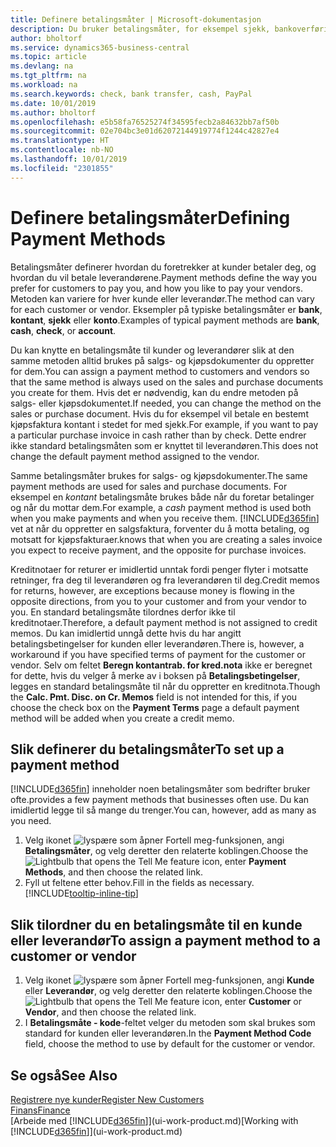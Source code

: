 ```yaml
---
title: Definere betalingsmåter | Microsoft-dokumentasjon
description: Du bruker betalingsmåter, for eksempel sjekk, bankoverføring, kontanter eller PayPal, til å definere hvordan salgs- og kjøpsfakturaer skal betales.
author: bholtorf
ms.service: dynamics365-business-central
ms.topic: article
ms.devlang: na
ms.tgt_pltfrm: na
ms.workload: na
ms.search.keywords: check, bank transfer, cash, PayPal
ms.date: 10/01/2019
ms.author: bholtorf
ms.openlocfilehash: e5b58fa76525274f34595fecb2a84632bb7af50b
ms.sourcegitcommit: 02e704bc3e01d62072144919774f1244c42827e4
ms.translationtype: HT
ms.contentlocale: nb-NO
ms.lasthandoff: 10/01/2019
ms.locfileid: "2301855"
---
```

# <a name="defining-payment-methods"></a><span data-ttu-id="53544-103">Definere betalingsmåter</span><span class="sxs-lookup"><span data-stu-id="53544-103">Defining Payment Methods</span></span>
<span data-ttu-id="53544-104">Betalingsmåter definerer hvordan du foretrekker at kunder betaler deg, og hvordan du vil betale leverandørene.</span><span class="sxs-lookup"><span data-stu-id="53544-104">Payment methods define the way you prefer for customers to pay you, and how you like to pay your vendors.</span></span> <span data-ttu-id="53544-105">Metoden kan variere for hver kunde eller leverandør.</span><span class="sxs-lookup"><span data-stu-id="53544-105">The method can vary for each customer or vendor.</span></span> <span data-ttu-id="53544-106">Eksempler på typiske betalingsmåter er **bank**, **kontant**, **sjekk** eller **konto**.</span><span class="sxs-lookup"><span data-stu-id="53544-106">Examples of typical payment methods are **bank**, **cash**, **check**, or **account**.</span></span>

<span data-ttu-id="53544-107">Du kan knytte en betalingsmåte til kunder og leverandører slik at den samme metoden alltid brukes på salgs- og kjøpsdokumenter du oppretter for dem.</span><span class="sxs-lookup"><span data-stu-id="53544-107">You can assign a payment method to customers and vendors so that the same method is always used on the sales and purchase documents you create for them.</span></span> <span data-ttu-id="53544-108">Hvis det er nødvendig, kan du endre metoden på salgs- eller kjøpsdokumentet.</span><span class="sxs-lookup"><span data-stu-id="53544-108">If needed, you can change the method on the sales or purchase document.</span></span> <span data-ttu-id="53544-109">Hvis du for eksempel vil betale en bestemt kjøpsfaktura kontant i stedet for med sjekk.</span><span class="sxs-lookup"><span data-stu-id="53544-109">For example, if you want to pay a particular purchase invoice in cash rather than by check.</span></span> <span data-ttu-id="53544-110">Dette endrer ikke standard betalingsmåten som er knyttet til leverandøren.</span><span class="sxs-lookup"><span data-stu-id="53544-110">This does not change the default payment method assigned to the vendor.</span></span>

<span data-ttu-id="53544-111">Samme betalingsmåter brukes for salgs- og kjøpsdokumenter.</span><span class="sxs-lookup"><span data-stu-id="53544-111">The same payment methods are used for sales and purchase documents.</span></span> <span data-ttu-id="53544-112">For eksempel en _kontant_ betalingsmåte brukes både når du foretar betalinger og når du mottar dem.</span><span class="sxs-lookup"><span data-stu-id="53544-112">For example, a _cash_ payment method is used both when you make payments and when you receive them.</span></span> [!INCLUDE[d365fin](includes/d365fin_md.md)] <span data-ttu-id="53544-113">vet at når du oppretter en salgsfaktura, forventer du å motta betaling, og motsatt for kjøpsfakturaer.</span><span class="sxs-lookup"><span data-stu-id="53544-113">knows that when you are creating a sales invoice you expect to receive payment, and the opposite for purchase invoices.</span></span>

<span data-ttu-id="53544-114">Kreditnotaer for returer er imidlertid unntak fordi penger flyter i motsatte retninger, fra deg til leverandøren og fra leverandøren til deg.</span><span class="sxs-lookup"><span data-stu-id="53544-114">Credit memos for returns, however, are exceptions because money is flowing in the opposite directions, from you to your customer and from your vendor to you.</span></span> <span data-ttu-id="53544-115">En standard betalingsmåte tilordnes derfor ikke til kreditnotaer.</span><span class="sxs-lookup"><span data-stu-id="53544-115">Therefore, a default payment method is not assigned to credit memos.</span></span> <span data-ttu-id="53544-116">Du kan imidlertid unngå dette hvis du har angitt betalingsbetingelser for kunden eller leverandøren.</span><span class="sxs-lookup"><span data-stu-id="53544-116">There is, however, a workaround if you have specified terms of payment for the customer or vendor.</span></span> <span data-ttu-id="53544-117">Selv om feltet **Beregn kontantrab. for kred.nota** ikke er beregnet for dette, hvis du velger å merke av i boksen på **Betalingsbetingelser**, legges en standard betalingsmåte til når du oppretter en kreditnota.</span><span class="sxs-lookup"><span data-stu-id="53544-117">Though the **Calc. Pmt. Disc. on Cr. Memos** field is not intended for this, if you choose the check box on the **Payment Terms** page a default payment method will be added when you create a credit memo.</span></span>

## <a name="to-set-up-a-payment-method"></a><span data-ttu-id="53544-118">Slik definerer du betalingsmåter</span><span class="sxs-lookup"><span data-stu-id="53544-118">To set up a payment method</span></span>
[!INCLUDE[d365fin](includes/d365fin_md.md)] <span data-ttu-id="53544-119">inneholder noen betalingsmåter som bedrifter bruker ofte.</span><span class="sxs-lookup"><span data-stu-id="53544-119">provides a few payment methods that businesses often use.</span></span> <span data-ttu-id="53544-120">Du kan imidlertid legge til så mange du trenger.</span><span class="sxs-lookup"><span data-stu-id="53544-120">You can, however, add as many as you need.</span></span>

1. <span data-ttu-id="53544-121">Velg ikonet ![lyspære som åpner Fortell meg-funksjonen](media/ui-search/search_small.png "Fortell hva du vil gjøre"), angi **Betalingsmåter**, og velg deretter den relaterte koblingen.</span><span class="sxs-lookup"><span data-stu-id="53544-121">Choose the ![Lightbulb that opens the Tell Me feature](media/ui-search/search_small.png "Tell me what you want to do") icon, enter **Payment Methods**, and then choose the related link.</span></span>
2. <span data-ttu-id="53544-122">Fyll ut feltene etter behov.</span><span class="sxs-lookup"><span data-stu-id="53544-122">Fill in the fields as necessary.</span></span> [!INCLUDE[tooltip-inline-tip](includes/tooltip-inline-tip_md.md)]

## <a name="to-assign-a-payment-method-to-a-customer-or-vendor"></a><span data-ttu-id="53544-123">Slik tilordner du en betalingsmåte til en kunde eller leverandør</span><span class="sxs-lookup"><span data-stu-id="53544-123">To assign a payment method to a customer or vendor</span></span>
1. <span data-ttu-id="53544-124">Velg ikonet ![lyspære som åpner Fortell meg-funksjonen](media/ui-search/search_small.png "Fortell hva du vil gjøre"), angi **Kunde** eller **Leverandør**, og velg deretter den relaterte koblingen.</span><span class="sxs-lookup"><span data-stu-id="53544-124">Choose the ![Lightbulb that opens the Tell Me feature](media/ui-search/search_small.png "Tell me what you want to do") icon, enter **Customer** or **Vendor**, and then choose the related link.</span></span>
2. <span data-ttu-id="53544-125">I **Betalingsmåte - kode**-feltet velger du metoden som skal brukes som standard for kunden eller leverandøren.</span><span class="sxs-lookup"><span data-stu-id="53544-125">In the **Payment Method Code** field, choose the method to use by default for the customer or vendor.</span></span>

## <a name="see-also"></a><span data-ttu-id="53544-126">Se også</span><span class="sxs-lookup"><span data-stu-id="53544-126">See Also</span></span>
[<span data-ttu-id="53544-127">Registrere nye kunder</span><span class="sxs-lookup"><span data-stu-id="53544-127">Register New Customers</span></span>](sales-how-register-new-customers.md)  
[<span data-ttu-id="53544-128">Finans</span><span class="sxs-lookup"><span data-stu-id="53544-128">Finance</span></span>](finance.md)  
<span data-ttu-id="53544-129">[Arbeide med [!INCLUDE[d365fin](includes/d365fin_md.md)]](ui-work-product.md)</span><span class="sxs-lookup"><span data-stu-id="53544-129">[Working with [!INCLUDE[d365fin](includes/d365fin_md.md)]](ui-work-product.md)</span></span>  
